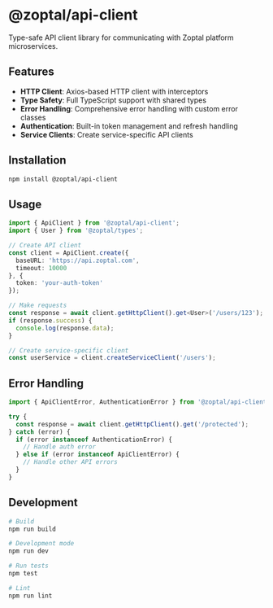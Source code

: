 # @zoptal/api-client

Type-safe API client library for communicating with Zoptal platform microservices.

## Features

- **HTTP Client**: Axios-based HTTP client with interceptors
- **Type Safety**: Full TypeScript support with shared types
- **Error Handling**: Comprehensive error handling with custom error classes
- **Authentication**: Built-in token management and refresh handling
- **Service Clients**: Create service-specific API clients

## Installation

```bash
npm install @zoptal/api-client
```

## Usage

```typescript
import { ApiClient } from '@zoptal/api-client';
import { User } from '@zoptal/types';

// Create API client
const client = ApiClient.create({
  baseURL: 'https://api.zoptal.com',
  timeout: 10000
}, {
  token: 'your-auth-token'
});

// Make requests
const response = await client.getHttpClient().get<User>('/users/123');
if (response.success) {
  console.log(response.data);
}

// Create service-specific client
const userService = client.createServiceClient('/users');
```

## Error Handling

```typescript
import { ApiClientError, AuthenticationError } from '@zoptal/api-client';

try {
  const response = await client.getHttpClient().get('/protected');
} catch (error) {
  if (error instanceof AuthenticationError) {
    // Handle auth error
  } else if (error instanceof ApiClientError) {
    // Handle other API errors
  }
}
```

## Development

```bash
# Build
npm run build

# Development mode
npm run dev

# Run tests
npm test

# Lint
npm run lint
```